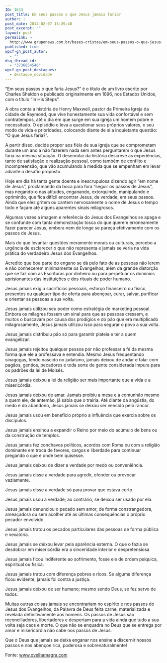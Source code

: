 ```yaml
---
ID: 3633
post_title: Em seus passos o que Jesus jamais faria?
author: |
post_date: 2014-02-07 15:39:40
post_excerpt: ""
layout: post
permalink: >
  http://www.gruponews.com.br/bases-cristas/em-seus-passos-o-que-jesus-jamais-faria
published: true
wpcf-gn_post_autor:
  - ""
dsq_thread_id:
  - "3736854546"
wpcf-gn_post_destaques:
  - destaque_novidade
---
```

“Em seus passos o que faria Jesus?” é o título de um livro escrito por Charles Sheldon e publicado originalmente em 1896, nos Estados Unidos, com o título “In His Steps”.

A obra conta a história de Henry Maxwell, pastor da Primeira Igreja da cidade de Raymond, que vive honestamente sua vida confortável e sem contratempos, até o dia em que surge em sua igreja um homem pobre e necessitado. O episódio o leva a questionar seus próprios valores, o seu modo de vida e prioridades, colocando diante de si a inquietante questão: “O que Jesus faria?”.

A partir disso, decide propor aos fiéis de sua igreja que se comprometam durante um ano a não fazerem nada sem antes perguntarem o que Jesus faria na mesma situação. O desenrolar da história descreve as experiências, tanto de satisfação e realização pessoal, como também de conflito e incompreensão, que vão acumulando à medida que se empenham em levar adiante o desafio proposto.

Hoje em dia há tanta gente doente e inescrupulosa dizendo agir “em nome de Jesus”, proclamando da boca para fora “seguir os passos de Jesus”, mas negando-o nas atitudes, enganando, extorquindo, manipulando e oprimindo, que fica difícil encontrar Jesus, de verdade, em seus passos. Ainda que eles gritem ou cantem nervosamente o nome de Jesus o tempo todo e façam até alguns aparentes sinais milagrosos.

Algumas vezes a imagem e referência do Jesus dos Evangelhos se apaga e se confunde com tanta demonstração tosca do que querem erroneamente fazer parecer Jesus, embora nem de longe se pareça efetivamente com os passos de Jesus.

Mais do que levantar questões meramente morais ou culturais, percebo a urgência de esclarecer o que não representa e jamais se veria na vida prática do verdadeiro Jesus dos Evangelhos.

Acredito que boa parte do engano se dá pelo fato de as pessoas não lerem e não conhecerem minimamente os Evangelhos, além da grande distorção que se faz com as Escrituras por dinheiro ou para perpetuar os domínios aprisionantes das instituições e dos rituais de poder humano.

Jesus jamais exigiu sacrifícios pessoais, esforço financeiro ou físico, presentes ou qualquer tipo de oferta para abençoar, curar, salvar, purificar e orientar as pessoas a sua volta.

Jesus jamais utilizou seu poder como estratégia de marketing pessoal. Embora os milagres fossem um sinal para que as pessoas cressem, e muitos o buscavam por causa dos prodígios e do pão que era multiplicado milagrosamente, Jesus jamais utilizou isso para segurar o povo a sua volta.

Jesus jamais distribuiu pão só para garantir plateia e ter a quem evangelizar.

Jesus jamais rejeitou qualquer pessoa por não professar a fé da mesma forma que ele a professava e entendia. Mesmo Jesus frequentando sinagogas, tendo nascido no judaísmo, jamais deixou de andar e falar com pagãos, gentios, pecadores e toda sorte de gente considerada impura para os padrões da lei de Moisés.

Jesus jamais deixou a lei da religião ser mais importante que a vida e a misericórdia.

Jesus jamais deixou de amar. Jamais proibiu a mesa e a comunhão mesmo a quem ele, de antemão, já sabia que o trairia. Até diante da angústia, do medo e do abandono, Jesus jamais se deixou ser vencido pelo rancor.

Jesus jamais usou em benefício próprio a influência que exercia sobre os discípulos.

Jesus jamais ensinou a expandir o Reino por meio do acúmulo de bens ou da construção de templos.

Jesus jamais fez conchavos políticos, acordos com Roma ou com a religião dominante em troca de favores, cargos e liberdade para continuar pregando o que e onde bem quisesse.

Jesus jamais deixou de dizer a verdade por medo ou conveniência.

Jesus jamais disse a verdade para agredir, ofender ou provocar vaziamente.

Jesus jamais disse a verdade só para provar que estava certo.

Jesus jamais usou a verdade; ao contrário, se deixou ser usado por ela.

Jesus jamais denunciou o pecado sem amor, de forma constrangedora, ameaçadora ou sem acolher até as últimas consequências o próprio pecador envolvido.

Jesus jamais tratou os pecados particulares das pessoas de forma pública e vexatória.

Jesus jamais se deixou levar pela aparência externa. O que o fazia se desdobrar em misericórdia era a sinceridade interior e despretensiosa.

Jesus jamais ficou indiferente ao sofrimento, fosse ele de ordem psíquica, espiritual ou física.

Jesus jamais tratou com diferença pobres e ricos. Se alguma diferença ficou evidente, jamais foi contra a justiça.

Jesus jamais deixou de ser humano; mesmo sendo Deus, se fez servo de todos.

Muitas outras coisas jamais se encontrariam no espírito e nos passos do Jesus dos Evangelhos, da Palavra de Deus feita carne, materializada e revelada definitivamente aos homens. Os passos de Jesus são reconciliadores, libertadores e despertam para a vida ainda que tudo a sua volta seja caos e morte. O que não se enquadra no Deus que se entrega por amor e misericórdia não cabe nos passos de Jesus.

Que o Deus que jamais se deixa enganar nos ensine a discernir nossos passos e nos abençoe rica, poderosa e sobrenaturalmente!

Fonte: www.ovelhamagra.com